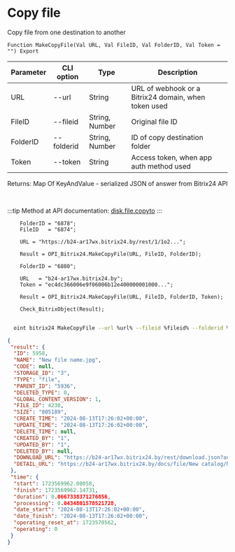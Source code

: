 ﻿---
sidebar_position: 8
---

# Copy file
 Copy file from one destination to another



`Function MakeCopyFile(Val URL, Val FileID, Val FolderID, Val Token = "") Export`

  | Parameter | CLI option | Type | Description |
  |-|-|-|-|
  | URL | --url | String | URL of webhook or a Bitrix24 domain, when token used |
  | FileID | --fileid | String, Number | Original file ID |
  | FolderID | --folderid | String, Number | ID of copy destination folder |
  | Token | --token | String | Access token, when app auth method used |

  
  Returns:  Map Of KeyAndValue - serialized JSON of answer from Bitrix24 API

<br/>

:::tip
Method at API documentation: [disk.file.copyto](https://dev.1c-bitrix.ru/rest_help/disk/file/disk_file_copyto.php)
:::
<br/>


```bsl title="Code example"
    FolderID = "6878";
    FileID   = "6874";

    URL = "https://b24-ar17wx.bitrix24.by/rest/1/1o2...";

    Result = OPI_Bitrix24.MakeCopyFile(URL, FileID, FolderID);

    FolderID = "6880";

    URL   = "b24-ar17wx.bitrix24.by";
    Token = "ec4dc366006e9f06006b12e400000001000...";

    Result = OPI_Bitrix24.MakeCopyFile(URL, FileID, FolderID, Token);

    Check_BitrixObject(Result);
```



```sh title="CLI command example"
    
  oint bitrix24 MakeCopyFile --url %url% --fileid %fileid% --folderid %folderid% --token %token%

```

```json title="Result"
{
 "result": {
  "ID": 5958,
  "NAME": "New file name.jpg",
  "CODE": null,
  "STORAGE_ID": "3",
  "TYPE": "file",
  "PARENT_ID": "5936",
  "DELETED_TYPE": 0,
  "GLOBAL_CONTENT_VERSION": 1,
  "FILE_ID": 4230,
  "SIZE": "805189",
  "CREATE_TIME": "2024-08-13T17:26:02+00:00",
  "UPDATE_TIME": "2024-08-13T17:26:02+00:00",
  "DELETE_TIME": null,
  "CREATED_BY": "1",
  "UPDATED_BY": "1",
  "DELETED_BY": null,
  "DOWNLOAD_URL": "https://b24-ar17wx.bitrix24.by/rest/download.json?auth=aba4bb66006e9f06006b12e4000000010000078ccb238dd380607b513bb1436f5f0e65&token=disk%7CaWQ9NTk1OCZfPURKUWNlZFNScjFJbWRhSE5sRzlzMEQ3TGNqNWZnNWJ5%7CImRvd25sb2FkfGRpc2t8YVdROU5UazFPQ1pmUFVSS1VXTmxaRk5TY2pGSmJXUmhTRTVzUnpsek1FUTNUR05xTldabk5XSjV8YWJhNGJiNjYwMDZlOWYwNjAwNmIxMmU0MDAwMDAwMDEwMDAwMDc4Y2NiMjM4ZGQzODA2MDdiNTEzYmIxNDM2ZjVmMGU2NSI%3D.kRQ1zckNbzWV9waCc6RSYHuMsuFlqcvgjBBN1017kqM%3D",
  "DETAIL_URL": "https://b24-ar17wx.bitrix24.by/docs/file/New catalog/New file name.jpg"
 },
 "time": {
  "start": 1723569962.08058,
  "finish": 1723569962.14731,
  "duration": 0.0667338371276856,
  "processing": 0.0434801578521728,
  "date_start": "2024-08-13T17:26:02+00:00",
  "date_finish": "2024-08-13T17:26:02+00:00",
  "operating_reset_at": 1723570562,
  "operating": 0
 }
}
```
